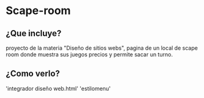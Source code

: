 # Scape-room
## ¿Que incluye?
proyecto de la materia "Diseño de sitios webs", pagina de un local de scape room donde muestra sus juegos precios y permite sacar un turno.
## ¿Como verlo?
'integrador diseño web.html'
'estilomenu'
